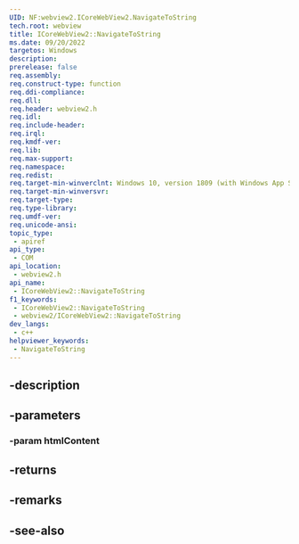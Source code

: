 ```yaml
---
UID: NF:webview2.ICoreWebView2.NavigateToString
tech.root: webview
title: ICoreWebView2::NavigateToString
ms.date: 09/20/2022
targetos: Windows
description: 
prerelease: false
req.assembly: 
req.construct-type: function
req.ddi-compliance: 
req.dll: 
req.header: webview2.h
req.idl: 
req.include-header: 
req.irql: 
req.kmdf-ver: 
req.lib: 
req.max-support: 
req.namespace: 
req.redist: 
req.target-min-winverclnt: Windows 10, version 1809 (with Windows App SDK 1.1 or later)
req.target-min-winversvr: 
req.target-type: 
req.type-library: 
req.umdf-ver: 
req.unicode-ansi: 
topic_type:
 - apiref
api_type:
 - COM
api_location:
 - webview2.h
api_name:
 - ICoreWebView2::NavigateToString
f1_keywords:
 - ICoreWebView2::NavigateToString
 - webview2/ICoreWebView2::NavigateToString
dev_langs:
 - c++
helpviewer_keywords:
 - NavigateToString
---
```


## -description

## -parameters

### -param htmlContent

## -returns

## -remarks

## -see-also

